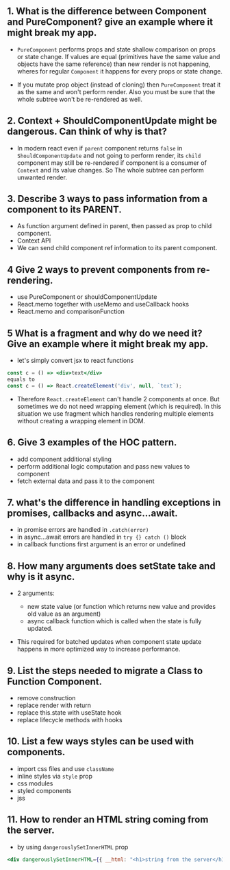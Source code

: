 ## 1. What is the difference between Component and PureComponent? give an example where it might break my app.

- `PureComponent` performs props and state shallow comparison on props or state change. If values are equal (primitives have the same value and objects have the same reference) than new render is not happening, wheres for regular `Component` it happens for every props or state change.

- If you mutate prop object (instead of cloning) then `PureComponent` treat it as the same and won't perform render. Also you must be sure that the whole subtree won't be re-rendered as well.

## 2. Context + ShouldComponentUpdate might be dangerous. Can think of why is that?

- In modern react even if `parent` component returns `false` in `ShouldComponentUpdate` and not going to perform render, its `child` component may still be re-rendered if component is a consumer of `Context` and its value changes. So The whole subtree can perform unwanted render.

## 3. Describe 3 ways to pass information from a component to its PARENT.

- As function argument defined in parent, then passed as prop to child component.
- Context API
- We can send child component ref information to its parent component.

## 4 Give 2 ways to prevent components from re-rendering.

- use PureComponent or shouldComponentUpdate
- React.memo together with useMemo and useCallback hooks
- React.memo and comparisonFunction

## 5 What is a fragment and why do we need it? Give an example where it might break my app.

- let's simply convert jsx to react functions

```jsx
const c = () => <div>text</div>
equals to
const c = () => React.createElement('div', null, `text`);
```

- Therefore `React.createElement` can't handle 2 components at once.
  But sometimes we do not need wrapping element (which is required). In this situation we use fragment which handles rendering multiple elements without creating a wrapping element in DOM.

## 6. Give 3 examples of the HOC pattern.

- add component additional styling
- perform additional logic computation and pass new values to component
- fetch external data and pass it to the component

## 7. what's the difference in handling exceptions in promises, callbacks and async...await.

- in promise errors are handled in `.catch(error)`
- in async...await errors are handled in `try {} catch ()` block
- in callback functions first argument is an error or undefined

## 8. How many arguments does setState take and why is it async.

- 2 arguments:

  - new state value (or function which returns new value and provides old value as an argument)
  - async callback function which is called when the state is fully updated.

- This required for batched updates when component state update happens in more optimized way to increase performance.

## 9. List the steps needed to migrate a Class to Function Component.

- remove construction
- replace render with return
- replace this.state with useState hook
- replace lifecycle methods with hooks

## 10. List a few ways styles can be used with components.

- import css files and use `className`
- inline styles via `style` prop
- css modules
- styled components
- jss

## 11. How to render an HTML string coming from the server.

- by using `dangerouslySetInnerHTML` prop

```jsx
<div dangerouslySetInnerHTML={{ __html: "<h1>string from the server</h1>" }} />
```
